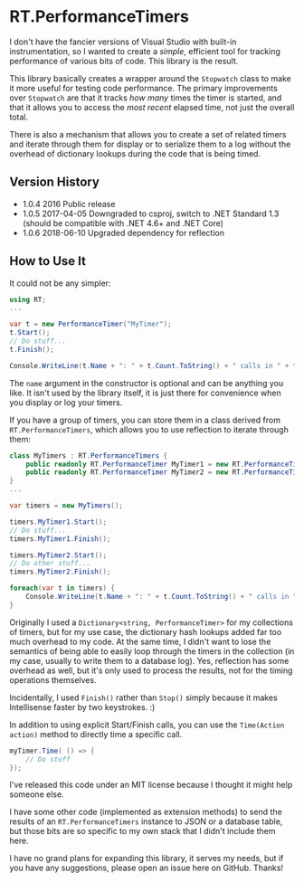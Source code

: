 # RT.PerformanceTimers

I don't have the fancier versions of Visual Studio with built-in instrumentation, so I wanted to create a *simple*, efficient tool for tracking performance of various bits of code. This library is the result.

This library basically creates a wrapper around the `Stopwatch` class to make it more useful for testing code performance. The primary improvements over `Stopwatch` are that it tracks *how many* times the timer is started, and that it allows you to access the *most recent* elapsed time, not just the overall total.

There is also a mechanism that allows you to create a set of related timers and iterate through them for display or to serialize them to a log without the overhead of dictionary lookups during the code that is being timed.

## Version History
 - 1.0.4	2016		Public release
 - 1.0.5	2017-04-05	Downgraded to csproj, switch to .NET Standard 1.3 (should be compatible with .NET 4.6+ and .NET Core)
 - 1.0.6	2018-06-10	Upgraded dependency for reflection

## How to Use It

It could not be any simpler:

```C#
using RT;
...

var t = new PerformanceTimer("MyTimer");
t.Start();
// Do stuff...
t.Finish();

Console.WriteLine(t.Name + ": " + t.Count.ToString() + " calls in " + t.TotalDurationMS().ToString() + "ms.");
```

The `name` argument in the constructor is optional and can be anything you like. It isn't used by the library itself, it is just there for convenience when you display or log your timers.

If you have a group of timers, you can store them in a class derived from `RT.PerformanceTimers`, which allows you to use reflection to iterate through them:

```C#
class MyTimers : RT.PerformanceTimers {
    public readonly RT.PerformanceTimer MyTimer1 = new RT.PerformanceTimer();
    public readonly RT.PerformanceTimer MyTimer2 = new RT.PerformanceTimer();
}
...

var timers = new MyTimers();

timers.MyTimer1.Start();
// Do stuff...
timers.MyTimer1.Finish();

timers.MyTimer2.Start();
// Do other stuff...
timers.MyTimer2.Finish();

foreach(var t in timers) {
	Console.WriteLine(t.Name + ": " + t.Count.ToString() + " calls in " + t.TotalDurationMS().ToString() + "ms.");
}
```

Originally I used a `Dictionary<string, PerformanceTimer>` for my collections of timers, but for my use case, the dictionary hash lookups added far too much overhead to my code. At the same time, I didn't want to lose the semantics of being able to easily loop through the timers in the collection (in my case, usually to write them to a database log). Yes, reflection has some overhead as well, but it's only used to process the results, not for the timing operations themselves.

Incidentally, I used `Finish()` rather than `Stop()` simply because it makes Intellisense faster by two keystrokes. :)

In addition to using explicit Start/Finish calls, you can use the `Time(Action action)` method to directly time a specific call.

```C#
myTimer.Time( () => { 
	// Do stuff
});
```

I've released this code under an MIT license because I thought it might help someone else.

I have some other code (implemented as extension methods) to send the results of an `RT.PerformanceTimers` instance to JSON or a database table, but those bits are so specific to my own stack that I didn't include them here.

I have no grand plans for expanding this library, it serves my needs, but if you have any suggestions, please open an issue here on GitHub. Thanks!
